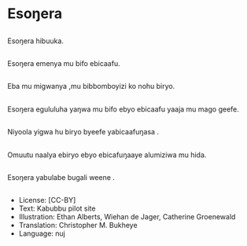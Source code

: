 # Esoŋera

##
Esoŋera hibuuka.

##
Esoŋera emenya mu
bifo ebicaafu.

##
Eba mu migwanya ,mu
bibbomboyizi ko nohu
biryo.

##
Esoŋera egululuha
yaŋwa mu bifo ebyo
ebicaafu yaaja mu
mago geefe.

##
Niyoola yigwa hu biryo
byeefe yabicaafuŋasa .

##
Omuutu naalya ebiryo ebyo
ebicafuŋaaye alumiziwa mu hida.

##
Esoŋera yabulabe
bugali weene .

##
* License: [CC-BY]
* Text: Kabubbu pilot site
* Illustration: Ethan Alberts, Wiehan de Jager, Catherine Groenewald
* Translation: Christopher M. Bukheye
* Language: nuj
